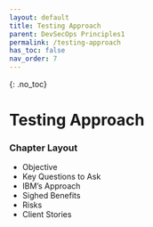 ```yaml
---
layout: default
title: Testing Approach
parent: DevSecOps Principles1
permalink: /testing-approach
has_toc: false
nav_order: 7
---
```

<!-- To change parent to DevSecOps Principles when content is completed -->

{: .no_toc}
# Testing Approach

### Chapter Layout
-    Objective
-    Key Questions to Ask
-    IBM’s Approach
-    Sighed Benefits 
-    Risks
-    Client Stories